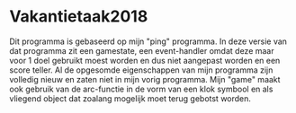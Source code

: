 # Vakantietaak2018

Dit programma is gebaseerd op mijn "ping" programma. In deze versie van dat programma zit een gamestate, een event-handler omdat deze maar voor 1 doel gebruikt moest worden en dus niet aangepast worden en een score teller. Al de opgesomde eigenschappen van mijn programma zijn volledig nieuw en zaten niet in mijn vorig programma. Mijn "game" maakt ook gebruik van de arc-functie in de vorm van een klok symbool en als vliegend object dat zoalang mogelijk moet terug gebotst worden.

